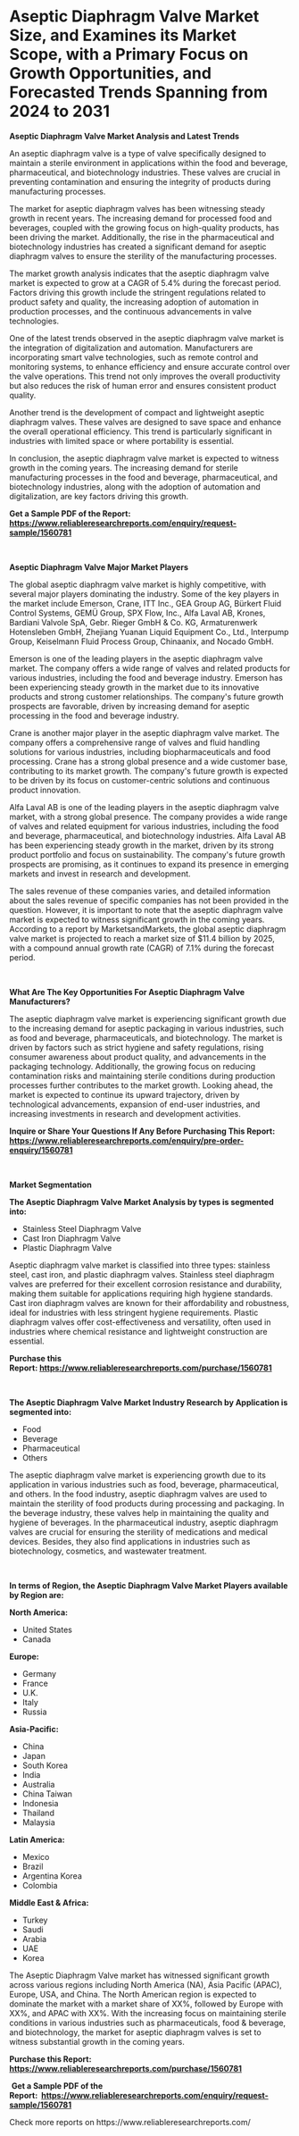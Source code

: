 <p><h1>Aseptic Diaphragm Valve Market Size, and Examines its Market Scope, with a Primary Focus on Growth Opportunities, and Forecasted Trends Spanning from 2024 to 2031</h1></p><p><strong>Aseptic Diaphragm Valve Market Analysis and Latest Trends</strong></p>
<p><p>An aseptic diaphragm valve is a type of valve specifically designed to maintain a sterile environment in applications within the food and beverage, pharmaceutical, and biotechnology industries. These valves are crucial in preventing contamination and ensuring the integrity of products during manufacturing processes.</p><p>The market for aseptic diaphragm valves has been witnessing steady growth in recent years. The increasing demand for processed food and beverages, coupled with the growing focus on high-quality products, has been driving the market. Additionally, the rise in the pharmaceutical and biotechnology industries has created a significant demand for aseptic diaphragm valves to ensure the sterility of the manufacturing processes.</p><p>The market growth analysis indicates that the aseptic diaphragm valve market is expected to grow at a CAGR of 5.4% during the forecast period. Factors driving this growth include the stringent regulations related to product safety and quality, the increasing adoption of automation in production processes, and the continuous advancements in valve technologies.</p><p>One of the latest trends observed in the aseptic diaphragm valve market is the integration of digitalization and automation. Manufacturers are incorporating smart valve technologies, such as remote control and monitoring systems, to enhance efficiency and ensure accurate control over the valve operations. This trend not only improves the overall productivity but also reduces the risk of human error and ensures consistent product quality.</p><p>Another trend is the development of compact and lightweight aseptic diaphragm valves. These valves are designed to save space and enhance the overall operational efficiency. This trend is particularly significant in industries with limited space or where portability is essential.</p><p>In conclusion, the aseptic diaphragm valve market is expected to witness growth in the coming years. The increasing demand for sterile manufacturing processes in the food and beverage, pharmaceutical, and biotechnology industries, along with the adoption of automation and digitalization, are key factors driving this growth.</p></p>
<p><strong>Get a Sample PDF of the Report:&nbsp; <a href="https://www.reliableresearchreports.com/enquiry/request-sample/1560781">https://www.reliableresearchreports.com/enquiry/request-sample/1560781</a></strong></p>
<p>&nbsp;</p>
<p><strong>Aseptic Diaphragm Valve Major Market Players</strong></p>
<p><p>The global aseptic diaphragm valve market is highly competitive, with several major players dominating the industry. Some of the key players in the market include Emerson, Crane, ITT Inc., GEA Group AG, Bürkert Fluid Control Systems, GEMÜ Group, SPX Flow, Inc., Alfa Laval AB, Krones, Bardiani Valvole SpA, Gebr. Rieger GmbH & Co. KG, Armaturenwerk Hotensleben GmbH, Zhejiang Yuanan Liquid Equipment Co., Ltd., Interpump Group, Keiselmann Fluid Process Group, Chinaanix, and Nocado GmbH.</p><p>Emerson is one of the leading players in the aseptic diaphragm valve market. The company offers a wide range of valves and related products for various industries, including the food and beverage industry. Emerson has been experiencing steady growth in the market due to its innovative products and strong customer relationships. The company's future growth prospects are favorable, driven by increasing demand for aseptic processing in the food and beverage industry.</p><p>Crane is another major player in the aseptic diaphragm valve market. The company offers a comprehensive range of valves and fluid handling solutions for various industries, including biopharmaceuticals and food processing. Crane has a strong global presence and a wide customer base, contributing to its market growth. The company's future growth is expected to be driven by its focus on customer-centric solutions and continuous product innovation.</p><p>Alfa Laval AB is one of the leading players in the aseptic diaphragm valve market, with a strong global presence. The company provides a wide range of valves and related equipment for various industries, including the food and beverage, pharmaceutical, and biotechnology industries. Alfa Laval AB has been experiencing steady growth in the market, driven by its strong product portfolio and focus on sustainability. The company's future growth prospects are promising, as it continues to expand its presence in emerging markets and invest in research and development.</p><p>The sales revenue of these companies varies, and detailed information about the sales revenue of specific companies has not been provided in the question. However, it is important to note that the aseptic diaphragm valve market is expected to witness significant growth in the coming years. According to a report by MarketsandMarkets, the global aseptic diaphragm valve market is projected to reach a market size of $11.4 billion by 2025, with a compound annual growth rate (CAGR) of 7.1% during the forecast period.</p></p>
<p>&nbsp;</p>
<p><strong>What Are The Key Opportunities For Aseptic Diaphragm Valve Manufacturers?</strong></p>
<p><p>The aseptic diaphragm valve market is experiencing significant growth due to the increasing demand for aseptic packaging in various industries, such as food and beverage, pharmaceuticals, and biotechnology. The market is driven by factors such as strict hygiene and safety regulations, rising consumer awareness about product quality, and advancements in the packaging technology. Additionally, the growing focus on reducing contamination risks and maintaining sterile conditions during production processes further contributes to the market growth. Looking ahead, the market is expected to continue its upward trajectory, driven by technological advancements, expansion of end-user industries, and increasing investments in research and development activities.</p></p>
<p><strong>Inquire or Share Your Questions If Any Before Purchasing This Report: <a href="https://www.reliableresearchreports.com/enquiry/pre-order-enquiry/1560781">https://www.reliableresearchreports.com/enquiry/pre-order-enquiry/1560781</a></strong></p>
<p>&nbsp;</p>
<p><strong>Market Segmentation</strong></p>
<p><strong>The Aseptic Diaphragm Valve Market Analysis by types is segmented into:</strong></p>
<p><ul><li>Stainless Steel Diaphragm Valve</li><li>Cast Iron Diaphragm Valve</li><li>Plastic Diaphragm Valve</li></ul></p>
<p><p>Aseptic diaphragm valve market is classified into three types: stainless steel, cast iron, and plastic diaphragm valves. Stainless steel diaphragm valves are preferred for their excellent corrosion resistance and durability, making them suitable for applications requiring high hygiene standards. Cast iron diaphragm valves are known for their affordability and robustness, ideal for industries with less stringent hygiene requirements. Plastic diaphragm valves offer cost-effectiveness and versatility, often used in industries where chemical resistance and lightweight construction are essential.</p></p>
<p><strong>Purchase this Report:&nbsp;<a href="https://www.reliableresearchreports.com/purchase/1560781">https://www.reliableresearchreports.com/purchase/1560781</a></strong></p>
<p>&nbsp;</p>
<p><strong>The Aseptic Diaphragm Valve Market Industry Research by Application is segmented into:</strong></p>
<p><ul><li>Food</li><li>Beverage</li><li>Pharmaceutical</li><li>Others</li></ul></p>
<p><p>The aseptic diaphragm valve market is experiencing growth due to its application in various industries such as food, beverage, pharmaceutical, and others. In the food industry, aseptic diaphragm valves are used to maintain the sterility of food products during processing and packaging. In the beverage industry, these valves help in maintaining the quality and hygiene of beverages. In the pharmaceutical industry, aseptic diaphragm valves are crucial for ensuring the sterility of medications and medical devices. Besides, they also find applications in industries such as biotechnology, cosmetics, and wastewater treatment.</p></p>
<p>&nbsp;</p>
<p><strong>In terms of Region, the Aseptic Diaphragm Valve Market Players available by Region are:</strong></p>
<p>
    <p> <strong> North America: </strong>
        <ul>
            <li>United States</li>
            <li>Canada</li>
        </ul>
        </p> 
    <p> <strong> Europe: </strong>
        <ul>
            <li>Germany</li>
            <li>France</li>
            <li>U.K.</li>
            <li>Italy</li>
            <li>Russia</li>
        </ul>
        </p> 
    <p> <strong> Asia-Pacific: </strong>
        <ul>
            <li>China</li>
            <li>Japan</li>
            <li>South Korea</li>
            <li>India</li>
            <li>Australia</li>
            <li>China Taiwan</li>
            <li>Indonesia</li>
            <li>Thailand</li>
            <li>Malaysia</li>
        </ul>
        </p> 
    <p> <strong> Latin America: </strong>
        <ul>
            <li>Mexico</li>
            <li>Brazil</li>
            <li>Argentina Korea</li>
            <li>Colombia</li>
        </ul>
        </p> 
    <p> <strong> Middle East & Africa: </strong>
        <ul>
            <li>Turkey</li>
            <li>Saudi</li>
            <li>Arabia</li>
            <li>UAE</li>
            <li>Korea</li>
        </ul>
    </p>
    </p>
<p><p>The Aseptic Diaphragm Valve market has witnessed significant growth across various regions including North America (NA), Asia Pacific (APAC), Europe, USA, and China. The North American region is expected to dominate the market with a market share of XX%, followed by Europe with XX%, and APAC with XX%. With the increasing focus on maintaining sterile conditions in various industries such as pharmaceuticals, food & beverage, and biotechnology, the market for aseptic diaphragm valves is set to witness substantial growth in the coming years.</p></p>
<p><strong>Purchase this Report: <a href="https://www.reliableresearchreports.com/purchase/1560781">https://www.reliableresearchreports.com/purchase/1560781</a></strong></p>
<p>&nbsp;<strong>Get a Sample PDF of the Report:&nbsp;&nbsp;<a href="https://www.reliableresearchreports.com/enquiry/request-sample/1560781">https://www.reliableresearchreports.com/enquiry/request-sample/1560781</a></strong></p>
<p><strong></strong></p>
<p>Check more reports on https://www.reliableresearchreports.com/</p>